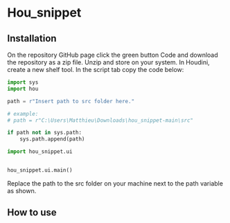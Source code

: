 # Hou_snippet 

## Installation

On the repository GitHub page click the green button Code and download the repository as a zip file.
Unzip and store on your system.
In Houdini, create a new shelf tool. In the script tab copy the code below:

```python
import sys
import hou

path = r"Insert path to src folder here."

# example: 
# path = r"C:\Users\Matthieu\Downloads\hou_snippet-main\src"

if path not in sys.path:
    sys.path.append(path)

import hou_snippet.ui


hou_snippet.ui.main()
```

Replace the path to the src folder on your machine next to the path variable as shown.

## How to use